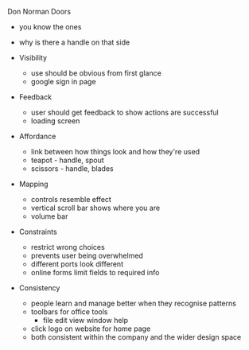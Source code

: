 Don Norman Doors
- you know the ones
- why is there a handle on that side

- Visibility
	- use should be obvious from first glance
	- google sign in page
- Feedback
	- user should get feedback to show actions are successful
	- loading screen
- Affordance
	- link between how things look and how they're used
	- teapot - handle, spout
	- scissors - handle, blades
- Mapping
	- controls resemble effect
	- vertical scroll bar shows where you are
	- volume bar
- Constraints
	- restrict wrong choices
	- prevents user being overwhelmed
	- different ports look different
	- online forms limit fields to required info
- Consistency
	- people learn and manage better when they recognise patterns
	- toolbars for office tools
		- file edit view window help
	- click logo on website for home page
	- both consistent within the company and the wider design space
